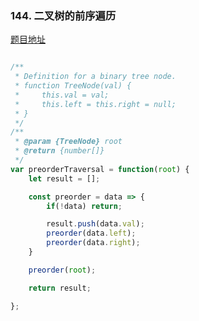 ### 144. 二叉树的前序遍历

[题目地址](https://leetcode-cn.com/problems/binary-tree-preorder-traversal/submissions/)

```javascript

/**
 * Definition for a binary tree node.
 * function TreeNode(val) {
 *     this.val = val;
 *     this.left = this.right = null;
 * }
 */
/**
 * @param {TreeNode} root
 * @return {number[]}
 */
var preorderTraversal = function(root) {
    let result = [];

    const preorder = data => {
        if(!data) return;

        result.push(data.val);
        preorder(data.left);
        preorder(data.right);
    }

    preorder(root);

    return result;

};

```